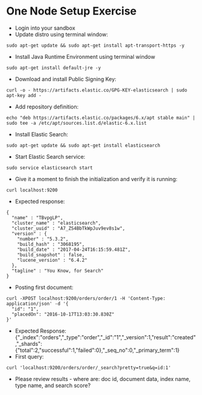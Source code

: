 # One Node Setup Exercise #

* Login into your sandbox
* Update distro using terminal window:
```
sudo apt-get update && sudo apt-get install apt-transport-https -y
```
* Install Java Runtime Environment using terminal window
```
sudo apt-get install default-jre -y
```
* Download and install Public Signing Key:
```
curl -o - https://artifacts.elastic.co/GPG-KEY-elasticsearch | sudo apt-key add -
```
* Add repository definition:
```
echo "deb https://artifacts.elastic.co/packages/6.x/apt stable main" | sudo tee -a /etc/apt/sources.list.d/elastic-6.x.list
```
* Install Elastic Search:
```
sudo apt-get update && sudo apt-get install elasticsearch
```
* Start Elastic Search service:
```
sudo service elasticsearch start
```
* Give it a moment to finish the initialization and verify it is running:
```
curl localhost:9200
```
* Expected response:
```
{
  "name" : "TBvpgLP",
  "cluster_name" : "elasticsearch",
  "cluster_uuid" : "A7_ZS4BbTkWpJuv9ev8s1w",
  "version" : {
    "number" : "5.3.2",
    "build_hash" : "3068195",
    "build_date" : "2017-04-24T16:15:59.481Z",
    "build_snapshot" : false,
    "lucene_version" : "6.4.2"
  },
  "tagline" : "You Know, for Search"
}
```
* Posting first document:
```
curl -XPOST localhost:9200/orders/order/1 -H 'Content-Type: application/json' -d '{
  "id": "1", 
  "placedOn": "2016-10-17T13:03:30.830Z"
}'
```
* Expected Response:  
{"_index":"orders","_type":"order","_id":"1","_version":1,"result":"created","_shards":{"total":2,"successful":1,"failed":0},"_seq_no":0,"_primary_term":1}
* First query:
```
curl 'localhost:9200/orders/order/_search?pretty=true&q=id:1'
```
* Please review results - where are: doc id, document data, index name, type name, and search score? 